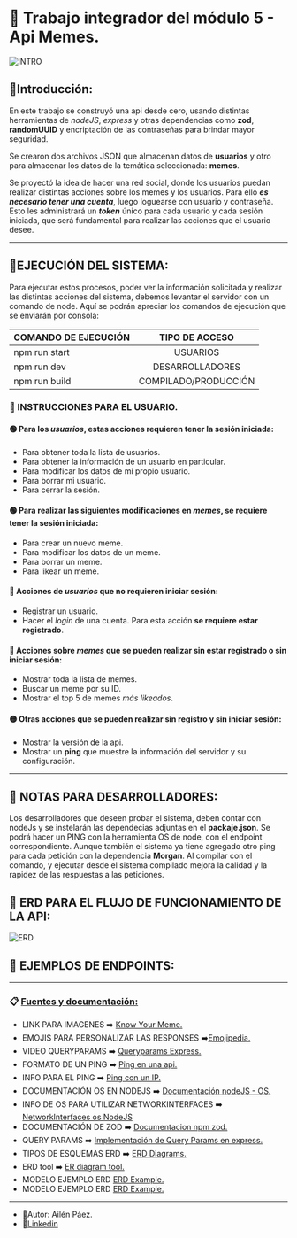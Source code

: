 # 🔰 Trabajo integrador del módulo 5 - Api Memes.


![INTRO](https://pbs.twimg.com/media/GJ0_BOZXAAAuwVj?format=jpg&name=medium)

## 🔸Introducción:

En este trabajo se construyó una api desde cero, usando distintas herramientas de *nodeJS*, *express* y otras dependencias como **zod**, **randomUUID** y encriptación de las contraseñas para brindar mayor seguridad.

Se crearon dos archivos JSON que almacenan datos de **usuarios** y otro para almacenar los datos de la temática seleccionada: **memes**.

Se proyectó la idea de hacer una red social, donde los usuarios puedan realizar distintas acciones sobre los memes y los usuarios. Para ello ***es necesario tener una cuenta***, luego loguearse con usuario y contraseña. Esto les administrará un ***token*** único para cada usuario y cada sesión iniciada, que será fundamental para realizar las acciones que el usuario desee.

***

## 📍EJECUCIÓN DEL SISTEMA:

 Para ejecutar estos procesos, poder ver la información solicitada y realizar las distintas acciones del sistema, debemos levantar el servidor con un comando de node.
Aquí se podrán apreciar los comandos de ejecución que se enviarán por consola:
 
| COMANDO DE EJECUCIÓN | TIPO DE ACCESO      | 
| -------------------- | :-----------------: | 
| npm run start        | USUARIOS            |       
| npm run dev          | DESARROLLADORES     |       
| npm run build        | COMPILADO/PRODUCCIÓN|      


### 📍 INSTRUCCIONES PARA EL USUARIO.

#### 🟢 Para los ***usuarios***, estas acciones requieren tener la sesión iniciada:

* Para obtener toda la lista de usuarios.
* Para obtener la información de un usuario en particular.
* Para modificar los datos de mi propio usuario.
* Para borrar mi usuario.
* Para cerrar la sesión.
  
#### 🟢 Para realizar las siguientes modificaciones en ***memes***, se requiere tener la sesión iniciada:

* Para crear un nuevo meme.
* Para modificar los datos de un meme.
* Para borrar un meme.
* Para likear un meme.

#### 🔴 Acciones de ***usuarios*** que no requieren iniciar sesión:

* Registrar un usuario.
* Hacer el *login* de una cuenta. Para esta acción **se requiere estar registrado**.

#### 🔴 Acciones sobre ***memes*** que se pueden realizar sin estar registrado o sin iniciar sesión:

* Mostrar toda la lista de memes.
* Buscar un meme por su ID.
* Mostrar el top 5 de memes *más likeados*.

#### 🟡 Otras acciones que se pueden realizar sin registro y sin iniciar sesión:

* Mostrar la versión de la api.
* Mostrar un **ping** que muestre la información del servidor y su configuración.

***
## 🔹 NOTAS PARA DESARROLLADORES:
Los desarrolladores que deseen probar el sistema, deben contar con nodeJs y se instelarán las dependecias adjuntas en el **packaje.json**. Se podrá hacer un PING con la herramienta OS de node, con el endpoint correspondiente. Aunque también el sistema ya tiene agregado otro ping para cada petición con la dependencia **Morgan**.
Al compilar con el comando, y ejecutar desde el sistema compilado mejora la calidad y la rapidez de las respuestas a las peticiones.

## 🔹 ERD PARA EL FLUJO DE FUNCIONAMIENTO DE LA API:
![ERD](https://pbs.twimg.com/media/GJ-aSn4WAAEGxef?format=jpg&name=large)

## 🔹 EJEMPLOS DE ENDPOINTS:

***

### 📋 <u> Fuentes y documentación: </u> ###

* LINK PARA IMAGENES ➡️ [Know Your Meme.](https://knowyourmeme.com/)
* EMOJIS PARA PERSONALIZAR LAS RESPONSES ➡️[Emojipedia.](https://emojipedia.org/)
* VIDEO QUERYPARAMS ➡️ [Queryparams Express.](https://www.youtube.com/watch?v=--TQwiNIw28&t=315s)
* FORMATO DE UN PING ➡️ [Ping en una api.](https://www.dotcom-monitor.com/wiki/es/knowledge-base/api-ping/)
* INFO PARA EL PING ➡️ [Ping con un IP.](https://kinsta.com/es/base-de-conocimiento/como-hacer-ping-a-una-direccion-ip/)
* DOCUMENTACIÓN OS EN NODEJS ➡️ [Documentación nodeJS - OS.](https://nodejs.org/api/os.html)
* INFO DE OS PARA UTILIZAR NETWORKINTERFACES ➡️ [NetworkInterfaces os NodeJS](https://www.geeksforgeeks.org/node-js-os-networkinterfaces-method/)
* DOCUMENTACIÓN DE ZOD ➡️ [Documentacion npm zod.](https://www.npmjs.com/package/zod)
* QUERY PARAMS ➡️ [Implementación de Query Params en express.](https://keepcoding.io/blogque-significa-el-req-query-en-express-js/)
* TIPOS DE ESQUEMAS ERD ➡️ [ERD Diagrams.](https://vertabelo.com/blog/vertabelo-tips-good-er-diagram-layout)
* ERD tool ➡️ [ER diagram tool.](https://www.lucidchart.com/pages/landing/er-diagram-software?utm_source=google&utm_medium=cpc&utm_campaign=_chart_en_tier3_desktop_search_nb_exact-phrase_&km_CPC_CampaignId=2083826535&km_CPC_AdGroupID=76733733037&km_CPC_Keyword=erd%20diagram&km_CPC_MatchType=e&km_CPC_ExtensionID=&km_CPC_Network=g&km_CPC_AdPosition=&km_CPC_Creative=476146097723&km_CPC_TargetID=aud-812368091438:kwd-329821251308&km_CPC_Country=1000042&km_CPC_Device=c&km_CPC_placement=&km_CPC_target=&gad_source=1&gclid=Cj0KCQjwzZmwBhD8ARIsAH4v1gXSNc6olH2AAUk_HdJKkm-rIVuSEGnTdLLqwGBQ0cgij4Yl1YTLUecaAnEAEALw_wcB)
* MODELO EJEMPLO ERD [ERD Example.](https://assets-global.website-files.com/62db30bc372ce21ab184bf7b/65e6077777c97133ca569d04_entity.png)
* MODELO EJEMPLO ERD [ERD Example.](https://images.edrawsoft.com/articles/er-diagram-example/one-to-many-erd.png)
***

- 📝Autor: Ailén Páez.
- 💼[Linkedin](https://www.linkedin.com/in/paezailenj/)
